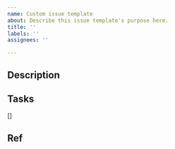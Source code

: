 ```yaml
---
name: Custom issue template
about: Describe this issue template's purpose here.
title: ''
labels: ''
assignees: ''

---
```


## Description


## Tasks
[] 

## Ref

